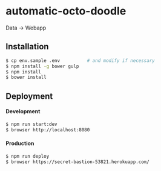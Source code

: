 automatic-octo-doodle
=====================

Data -> Webapp

Installation
------------

```bash
$ cp env.sample .env          # and modify if necessary
$ npm install -g bower gulp
$ npm install
$ bower install
```

Deployment
----------

#### Development

```bash
$ npm run start:dev
$ browser http://localhost:8080
```

#### Production

```bash
$ npm run deploy
$ browser https://secret-bastion-53821.herokuapp.com/
```
